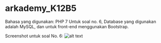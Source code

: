 # arkademy_K12B5

Bahasa yang digunakan: PHP 7
Untuk soal no. 6, Database yang digunakan adalah MySQL, dan untuk front-end menggunakan Bootstrap.

Screenshot untuk soal No. 6:
![alt text](https://raw.githubusercontent.com/azharyuda/arkademy_K12B5/branch/path/to/img.png)

